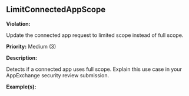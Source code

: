 LimitConnectedAppScope[](#limitconnectedappscope)
------------------------------------------------------------------------------------------------------------------------------------------------------

**Violation:**

   Update the connected app request to limited scope instead of full scope.


**Priority:** Medium (3)

**Description:**

   Detects if a connected app uses full scope. Explain this use case in your AppExchange security review submission.

**Example(s):**

   

